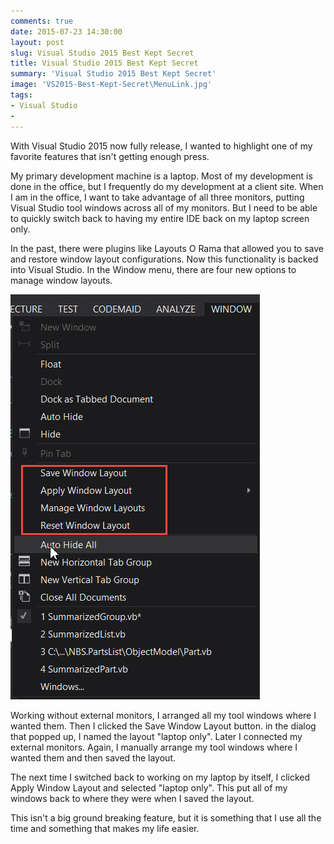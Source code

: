 ```yaml
---
comments: true
date: 2015-07-23 14:30:00
layout: post
slug: Visual Studio 2015 Best Kept Secret
title: Visual Studio 2015 Best Kept Secret
summary: 'Visual Studio 2015 Best Kept Secret'
image: 'VS2015-Best-Kept-Secret\MenuLink.jpg'
tags:
- Visual Studio
- 
---
```


With Visual Studio 2015 now fully release, I wanted to highlight one of my favorite features that isn't getting enough press.

My primary development machine is a laptop. Most of my development is done in the office, but I frequently do my development at a client site. When I am in the office, I want to take advantage of all three monitors, putting Visual Studio tool windows across all of my monitors. But I need to be able to quickly switch back to having my entire IDE back on my laptop screen only. 

In the past, there were plugins like Layouts O Rama that allowed you to save and restore window layout configurations. Now this functionality is backed into Visual Studio. In the Window menu, there are four new options to manage window layouts.

[![](/img/posts/VS2015-Best-Kept-Secret/HighlightedMenu.jpg)](/img/posts/VS2015-Best-Kept-Secret/HighlightedMenu.jpg)


Working without external monitors, I arranged all my tool windows where I wanted them. Then I clicked the Save Window Layout button. in the dialog that popped up, I named the layout "laptop only".  Later I connected my external monitors. Again, I manually arrange my tool windows where I wanted them and then saved the layout. 

The next time I switched back to working on my laptop by itself, I clicked Apply Window Layout and selected "laptop only". This put all of my windows back to where they were when I saved the layout.

This isn't a big ground breaking feature, but it is something that I use all the time and something that makes my life easier.